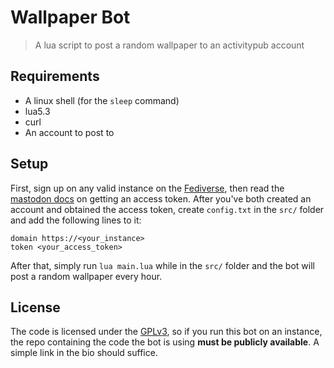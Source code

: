 # Wallpaper Bot
> A lua script to post a random wallpaper to an activitypub account

## Requirements
* A linux shell (for the `sleep` command)
* lua5.3
* curl
* An account to post to

## Setup
First, sign up on any valid instance on the [Fediverse](https://en.wikipedia.org/wiki/Fediverse), then read the [mastodon docs](https://docs.joinmastodon.org/client/token/) on getting an access token. After you've both created an account and obtained the access token, create `config.txt` in the `src/` folder and add the following lines to it:
```
domain https://<your_instance>
token <your_access_token>
```
After that, simply run `lua main.lua` while in the `src/` folder and the bot will post a random wallpaper every hour.

## License
The code is licensed under the [GPLv3](https://www.gnu.org/licenses/gpl-3.0.en.html), so if you run this bot on an instance, the repo containing the code the bot is using **must be publicly available**. A simple link in the bio should suffice.


